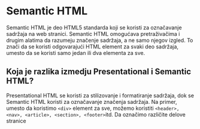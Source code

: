 # Semantic HTML

Semantic HTML je deo HTML5 standarda koji se koristi za označavanje sadržaja na
web stranici. Semantic HTML omogućava pretraživačima i drugim alatima da
razumeju značenje sadržaja, a ne samo njegov izgled. To znači da se koristi
odgovarajući HTML element za svaki deo sadržaja, umesto da se koristi samo
jedan ili dva elementa za sve.

## Koja je razlika izmedju Presentational i Semantic HTML?

Presentational HTML se koristi za stilizovanje i formatiranje sadržaja, dok se
Semantic HTML koristi za označavanje značenja sadržaja. Na primer, umesto da
koristimo `<div>` element za sve, možemo koristiti
`<header>, <nav>, <article>, <section>, <footer>`itd.
Da označimo različite delove stranice

##
